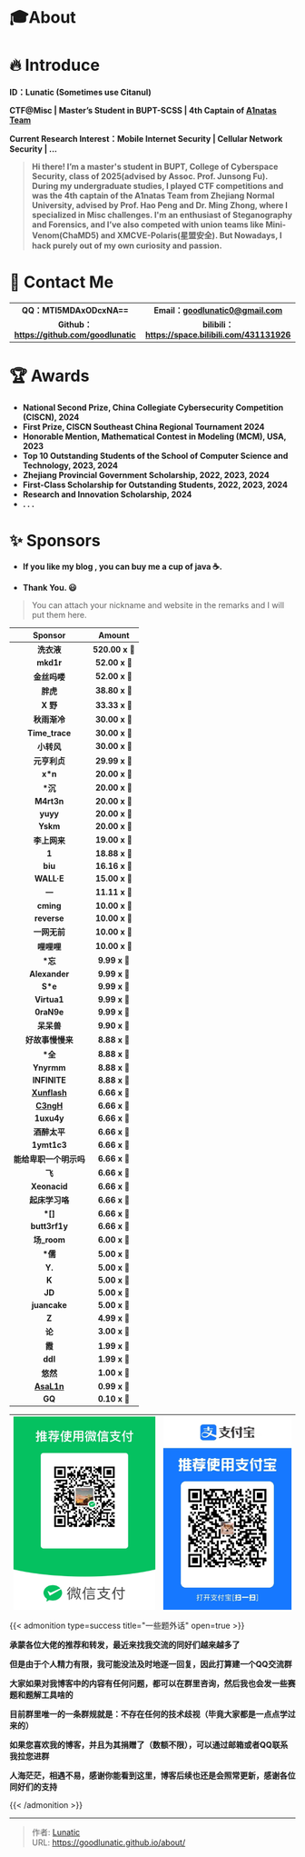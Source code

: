 # 🎓️About


# **🔥 Introduce**

**ID：Lunatic (Sometimes use Citanul)**

**CTF@Misc | Master’s Student in BUPT-SCSS | 4th Captain of [A1natas Team](https://www.a1natas.com/)**

**Current Research Interest：Mobile Internet Security | Cellular Network Security | ...**

> **Hi there! I’m a master's student in BUPT, College of Cyberspace Security, class of 2025(advised by Assoc. Prof. Junsong Fu). During my undergraduate studies, I played CTF competitions and was the 4th captain of the A1natas Team from Zhejiang Normal University, advised by Prof. Hao Peng and Dr. Ming Zhong, where I specialized in Misc challenges. I'm an enthusiast of Steganography and Forensics, and I’ve also competed with union teams like Mini-Venom(ChaMD5) and XMCVE-Polaris(星盟安全). But Nowadays, I hack purely out of my own curiosity and passion.**

# **💬 Contact Me**

|                                            |                                                    |
| :----------------------------------------: | :------------------------------------------------: |
|          **QQ：MTI5MDAxODcxNA==**          |         **Email：goodlunatic0@gmail.com**          |
| **Github：https://github.com/goodlunatic** | **bilibili：https://space.bilibili.com/431131926** |

# **🏆 Awards**

- **National Second Prize, China Collegiate Cybersecurity Competition (CISCN), 2024** 
- **First Prize, CISCN Southeast China Regional Tournament 2024**
- **Honorable Mention, Mathematical Contest in Modeling (MCM), USA, 2023**
- **Top 10 Outstanding Students of the School of Computer Science and Technology, 2023, 2024**
- **Zhejiang Provincial Government Scholarship, 2022, 2023, 2024**
- **First-Class Scholarship for Outstanding Students, 2022, 2023, 2024**
- **Research and Innovation Scholarship, 2024**
- **. . .**

# **✨️ Sponsors**

- **If you like my blog , you can buy me a cup of java ☕.**

- **Thank You. 😃**

> You can attach your nickname and website in the remarks and I will put them here.

|                **Sponsor**                |   **Amount**   |
| :---------------------------------------: | :------------: |
|                **洗衣液**                 | **520.00 x 💎** |
|                 **mkd1r**                 | **52.00 x 💎**  |
|               **金丝吗喽**                | **52.00 x 💎**  |
|                 **胖虎**                  | **38.80 x 💎**  |
|                 **X 野**                  | **33.33 x 💎**  |
|               **秋雨渐冷**                | **30.00 x 💎**  |
|              **Time_trace**               | **30.00 x 💎**  |
|                **小转风**                 | **30.00 x 💎**  |
|               **元亨利贞**                | **29.99 x 💎**  |
|                 **x\*n**                  | **20.00 x 💎**  |
|                 **\*沉**                  | **20.00 x 💎**  |
|                **M4rt3n**                 | **20.00 x 💎**  |
|                 **yuyy**                  | **20.00 x 💎**  |
|                 **Yskm**                  | **20.00 x 💎**  |
|               **李上网来**                | **19.00 x 💎**  |
|                   **1**                   | **18.88 x 💎**  |
|                  **biu**                  | **16.16 x 💎**  |
|                **WALL·E**                 | **15.00 x 💎**  |
|                  **一**                   | **11.11 x 💎**  |
|                 **cming**                 | **10.00 x 💎**  |
|                **reverse**                | **10.00 x 💎**  |
|               **一网无前**                | **10.00 x 💎**  |
|                **哩哩哩**                 | **10.00 x 💎**  |
|                 **\*忘**                  |  **9.99 x 💎**  |
|               **Alexander**               |  **9.99 x 💎**  |
|                 **S\*e**                  |  **9.99 x 💎**  |
|                **Virtua1**                |  **9.99 x 💎**  |
|                **0raN9e**                 |  **9.99 x 💎**  |
|                **呆呆兽**                 |  **9.90 x 💎**  |
|             **好故事慢慢来**              |  **8.88 x 💎**  |
|                 **\*全**                  |  **8.88 x 💎**  |
|                **Ynyrmm**                 |  **8.88 x 💎**  |
|               **INFINITE**                |  **8.88 x 💎**  |
| **[Xunflash](https://www.xunflash.top/)** |  **6.66 x 💎**  |
|      **[C3ngH](https://c3ngh.top)**       |  **6.66 x 💎**  |
|                **1uxu4y**                 |  **6.66 x 💎**  |
|               **酒醉太平**                |  **6.66 x 💎**  |
|                **1ymt1c3**                |  **6.66 x 💎**  |
|          **能给卑职一个明示吗**           |  **6.66 x 💎**  |
|                  **飞**                   |  **6.66 x 💎**  |
|               **Xeonacid**                |  **6.66 x 💎**  |
|              **起床学习咯**               |  **6.66 x 💎**  |
|                 **\*[]**                  |  **6.66 x 💎**  |
|               **butt3rf1y**               |  **6.66 x 💎**  |
|                **场_room**                |  **6.00 x 💎**  |
|                 **\*儒**                  |  **5.00 x 💎**  |
|                  **Y.**                   |  **5.00 x 💎**  |
|                   **K**                   |  **5.00 x 💎**  |
|                  **JD**                   |  **5.00 x 💎**  |
|               **juancake**                |  **5.00 x 💎**  |
|                   **Z**                   |  **4.99 x 💎**  |
|                  **论**                   |  **3.00 x 💎**  |
|                  **霞**                   |  **1.99 x 💎**  |
|                  **ddl**                  |  **1.99 x 💎**  |
|                 **悠然**                  |  **1.00 x 💎**  |
|  **[AsaL1n](https://asal1n.github.io/)**  |  **0.99 x 💎**  |
|                  **GQ**                   |  **0.10 x 💎**  |



| <img align="center" alt="img" src="imgs/Wechat.jpg" /> | <img align="center" alt="img" src="imgs/Alipay.jpg"/> |
| :----------------------------------------------------: | :---------------------------------------------------: |

{{< admonition type=success title="一些题外话" open=true >}}

**承蒙各位大佬的推荐和转发，最近来找我交流的同好们越来越多了**

**但是由于个人精力有限，我可能没法及时地逐一回复，因此打算建一个QQ交流群**

**大家如果对我博客中的内容有任何问题，都可以在群里咨询，然后我也会发一些赛题和题解工具啥的**

**目前群里唯一的一条群规就是：不存在任何的技术歧视（毕竟大家都是一点点学过来的）**

**如果您喜欢我的博客，并且为其捐赠了（数额不限），可以通过邮箱或者QQ联系我拉您进群**

**人海茫茫，相遇不易，感谢你能看到这里，博客后续也还是会照常更新，感谢各位同好们的支持**

{{< /admonition >}}

---

> 作者: [Lunatic](https://goodlunatic.github.io)  
> URL: https://goodlunatic.github.io/about/  

